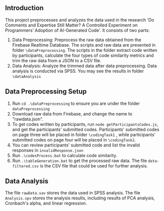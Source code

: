 ## Introduction

This project preprocesses and analyzes the data used in the research 'Do Comments and Expertise Still Matter? A Controlled Experiment on Programmers’ Adoption of AI-Generated Code'. It consists of two parts:

1. Data Preprocessing: Preprocess the raw data obtained from the Firebase Realtime Database. The scripts and raw data are presented in folder `\dataPreprocessing`. The scripts in the folder extract code written by participants, calculate the four types of code similarity metrics and trim the raw data from a JSON to a CSV file.
2. Data Analysis: Analyze the trimmed data after data preprocessing. Data analysis is conducted via SPSS. You may see the results in folder `\dataAnalysis`

## Data Preprocessing Setup

1. Run `cd .\dataPreprocessing` to ensure you are under the folder `dataPreprocessing`
2. Download raw data from Firebase, and change the name to "rawdata.json".
3. To get codes written by participants, run `node getParticipantsCodes.js`, and get the participants' submitted codes. Participants' submitted codes on page three will be placed in folder `\codingTask1` , while participants' submitted codes on page four will be placed in `\codingTask2`.
4. You can review participants' submitted code and list the invalid responses in `invalidResponse.json`
5. Run `.\codesProcess.bat` to calculate code similarity.
6. Run `.\tableGeneration.bat` to get the processed raw data. The file `data-filtered.csv` is the CSV file that could be used for further analysis.

## Data Analysis

The file `rawData.sav` stores the data used in SPSS analysis. The file `Analysis.spv` stores the analysis results, including results of PCA analysis, Cronbach's alpha, and linear regression.
